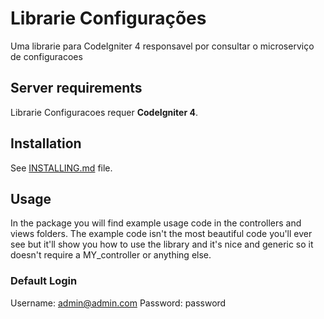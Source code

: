 # Librarie Configurações

Uma librarie para CodeIgniter 4 responsavel por consultar o microserviço de configuracoes

## Server requirements
Librarie Configuracoes requer **CodeIgniter 4**.

## Installation
See [INSTALLING.md](INSTALLING.md) file.

## Usage
In the package you will find example usage code in the controllers and views
folders.  The example code isn't the most beautiful code you'll ever see but
it'll show you how to use the library and it's nice and generic so it doesn't
require a MY_controller or anything else.

### Default Login
Username: admin@admin.com
Password: password

